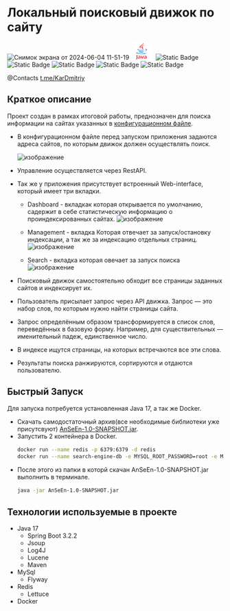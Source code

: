 # **Локальный поисковый движок по сайту**
![Снимок экрана от 2024-06-04 11-51-19](https://github.com/Dmitriy96321/AnSeEn/assets/163676399/c29fdf98-293d-4711-8ac8-dedd6e7d2a50)
 <img src="https://github.com/devicons/devicon/blob/master/icons/java/java-original-wordmark.svg" title="Java" alt="Java" width="50" height="40"/>&nbsp;
![Static Badge](https://img.shields.io/badge/SpringBoot-6DB33F?style=flat&logo=SpringBoot&logoColor=white)
![Static Badge](https://img.shields.io/badge/Flyway-CC0200?style=flat&logo=Flyway)
![Static Badge](https://img.shields.io/badge/Jsoup-1071D3?style=flat&logo=jsoup&logoColor=white)
![Static Badge](https://img.shields.io/badge/Redis-FF4438?style=flat&logo=redis&logoColor=white)
![Static Badge](https://img.shields.io/badge/MySql-4479A1?style=flat&logo=MySql&logoColor=white) 

@Contacts [t.me/KarDmitriy](https://t.me/KarDmitriy)
 

## Краткое описание
Проект создан в рамках итоговой работы, преднозначен для поиска информации на сайтах указанных в [конфигурационном файле](https://github.com/Dmitriy96321/AnSeEn/blob/master/src/main/resources/application.yaml).

+ В конфигурационном файле перед запуском приложения задаются адреса сайтов, по которым движок должен осуществлять поиск.
  
  ![изображение](https://github.com/Dmitriy96321/AnSeEn/assets/163676399/63e8832b-2cc6-414d-bc63-bb9247047b09)
+ Управление осуществляется через RestAPI.

+ Так же у приложения присутствует встроенный Web-interface, который имеет три вкладки.
 
  + Dashboard - вкладкак которая открывается по умолчанию, садержит в себе статистическую информацию о проиндексированных сайтах.
  ![изображение](https://github.com/Dmitriy96321/AnSeEn/assets/163676399/2475ace7-01aa-4e78-ba00-6c4064be6742)
 
  + Management - вкладка Которая отвечает за запуск/остановку индексации, а так же за индексацию отдельных страниц.
   ![изображение](https://github.com/Dmitriy96321/AnSeEn/assets/163676399/57ecf90c-2e3b-4fcf-ac53-17294d4a4617)
  
  + Search  - вкладка которая овечает за запуск поиска
  ![изображение](https://github.com/Dmitriy96321/AnSeEn/assets/163676399/d0cccde8-7db0-4913-bd62-af7d6c20e779)
+ Поисковый движок самостоятельно обходит все страницы заданных сайтов и индексирует их. 
+ Пользователь  присылает запрос через API движка. Запрос — это набор слов, по которым нужно найти страницы сайта.
+ Запрос определённым образом трансформируется в список слов, переведённых в базовую форму. Например, для существительных — именительный падеж, единственное число.
+ В индексе ищутся страницы, на которых встречаются все эти слова.
+ Результаты поиска ранжируются, сортируются и отдаются пользователю.
## Быстрый Запуск
Для запуска потребуется установленная Java 17, а так же Docker.
 + Скачать самодостаточный архив(все необходимые библиотеки уже присутсвуют) [AnSeEn-1.0-SNAPSHOT.jar](https://img.shields.io/badge/MySql-4479A1?style=flat&logo=MySql&logoColor=white).
 + Запустить 2 контейнера в Docker.
   ```bash
   docker run --name redis -p 6379:6379 -d redis
   docker run --name search-engine-db -e MYSQL_ROOT_PASSWORD=root -e MYSQL_DATABASE=search_engine -p 3306:3306 -d mysql:late
   ```
 + После этого из папки в которй скачан AnSeEn-1.0-SNAPSHOT.jar выполнить в терминале.
   ```bash
   java -jar AnSeEn-1.0-SNAPSHOT.jar
   ```
## Технологии используемые в проекте 
+ Java 17
  + Spring Boot 3.2.2
  + Jsoup
  + Log4J
  + Lucene
  + Maven
+ MySql
  + Flyway
+ Redis
  + Lettuce
+ Docker
